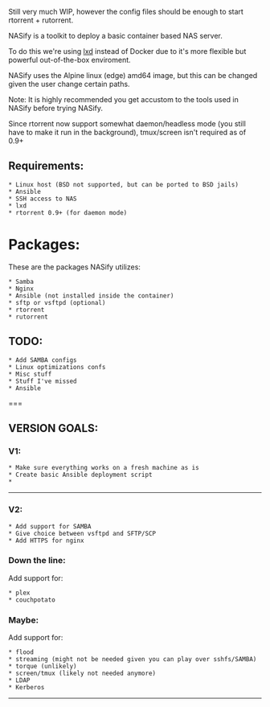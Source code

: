 Still very much WIP, however the config files should be enough to start rtorrent + rutorrent.

NASify is a toolkit to deploy a basic container based NAS server.

To do this we're using [lxd](https://linuxcontainers.org/lxd/introduction/) instead of Docker due to it's more flexible but powerful out-of-the-box enviroment.




NASify uses the Alpine linux (edge) amd64 image, but this can be changed given the user change certain paths.

Note: It is highly recommended you get accustom to the tools used in NASify before trying NASify.

Since rtorrent now support somewhat daemon/headless mode (you still have to make it run in the background), tmux/screen isn't required as of 0.9+


## Requirements:
	* Linux host (BSD not supported, but can be ported to BSD jails)
	* Ansible
	* SSH access to NAS
	* lxd
	* rtorrent 0.9+ (for daemon mode)


# Packages:
These are the packages NASify utilizes:

	* Samba
	* Nginx
	* Ansible (not installed inside the container)
	* sftp or vsftpd (optional)
	* rtorrent
	* rutorrent



## TODO:

	* Add SAMBA configs
	* Linux optimizations confs
	* Misc stuff
	* Stuff I've missed
	* Ansible

===

## VERSION GOALS:

### V1:

	* Make sure everything works on a fresh machine as is 
	* Create basic Ansible deployment script
	* 

---

### V2:
	* Add support for SAMBA
	* Give choice between vsftpd and SFTP/SCP
	* Add HTTPS for nginx

### Down the line:
Add support for:

	* plex
	* couchpotato

### Maybe:
Add support for:

	* flood
	* streaming (might not be needed given you can play over sshfs/SAMBA)
	* torque (unlikely)
	* screen/tmux (likely not needed anymore)
	* LDAP 
	* Kerberos 
---
